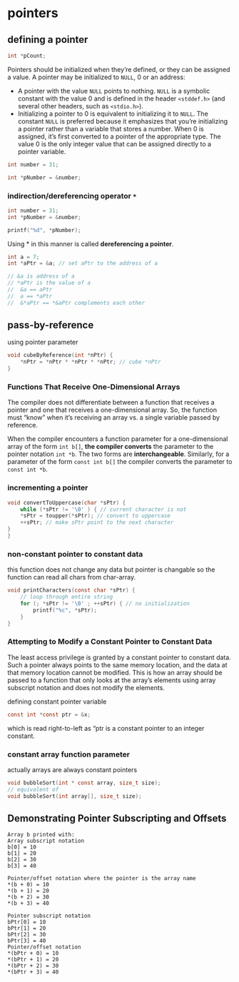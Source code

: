 # pointers

## defining a pointer

```C
int *pCount;
```

Pointers should be initialized when they’re defined, or they can be assigned a value.
A pointer may be initialized to `NULL`, 0 or an address:

- A pointer with the value `NULL` points to nothing. `NULL` is a symbolic constant
with the value 0 and is defined in the header
`<stddef.h>` (and several other headers, such as
`<stdio.h>`).
- Initializing a pointer to 0 is equivalent to
initializing it to `NULL`. The constant
`NULL` is preferred because it emphasizes that you’re
initializing a pointer rather
than a variable that stores a number. When 0 is
assigned, it’s first converted
to a pointer of the appropriate type. The value 0 is
the only integer value that
can be assigned directly to a pointer variable.

```C
int number = 31;

int *pNumber = &number;
```

### indirection/dereferencing operator `*`

```C
int number = 31;
int *pNumber = &number;

printf("%d", *pNumber);
```

Using \* in this manner is called **dereferencing a pointer**.

```C
int a = 7;
int *aPtr = &a; // set aPtr to the address of a

// &a is address of a
// *aPtr is the value of a
//  &a == aPtr
//  a == *aPtr
//  &*aPtr == *&aPtr complements each other
```

## pass-by-reference

using pointer parameter

```C
void cubeByReference(int *nPtr) {
    *nPtr = *nPtr * *nPtr * *nPtr; // cube *nPtr
}
```

### Functions That Receive One-Dimensional Arrays

The compiler does not differentiate between a function
that receives a pointer and one that receives a
one-dimensional array. So, the function
must “know” when it’s receiving an array vs. a single
variable passed by reference.

When the compiler encounters a function parameter for
a one-dimensional array of the form
`int b[]`, **the compiler converts** the parameter to
the pointer notation `int *b`. The two forms are
**interchangeable**. Similarly, for a parameter of the
form `const int b[]` the compiler converts the
parameter to `const int *b`.

### incrementing a pointer

```C
void convertToUppercase(char *sPtr) {
    while (*sPtr != '\0' ) { // current character is not
    *sPtr = toupper(*sPtr); // convert to uppercase
    ++sPtr; // make sPtr point to the next character
}
}
```

### non-constant pointer to constant data

this function does not change any data but pointer is changable so the function can read all chars from char-array.

```C
void printCharacters(const char *sPtr) {
    // loop through entire string
    for (; *sPtr != '\0' ; ++sPtr) { // no initialization
        printf("%c", *sPtr);
    }
}
```

### Attempting to Modify a Constant Pointer to Constant Data

The least access privilege is granted by a constant
pointer to constant data. Such a pointer always points
to the same memory location, and the data at that
memory location cannot be modified. This is how an
array should be passed to a function that only
looks at the array’s elements using array subscript
notation and does not modify the elements.

defining constant pointer variable

```C
const int *const ptr = &x;
```

which is read right-to-left as “ptr is a constant pointer to an integer constant.

### constant array function parameter

actually arrays are always constant pointers

```C
void bubbleSort(int * const array, size_t size);
// equivalent of
void bubbleSort(int array[], size_t size);
```

## Demonstrating Pointer Subscripting and Offsets

```text
Array b printed with:
Array subscript notation
b[0] = 10
b[1] = 20
b[2] = 30
b[3] = 40

Pointer/offset notation where the pointer is the array name
*(b + 0) = 10
*(b + 1) = 20
*(b + 2) = 30
*(b + 3) = 40

Pointer subscript notation
bPtr[0] = 10
bPtr[1] = 20
bPtr[2] = 30
bPtr[3] = 40
Pointer/offset notation
*(bPtr + 0) = 10
*(bPtr + 1) = 20
*(bPtr + 2) = 30
*(bPtr + 3) = 40
```
